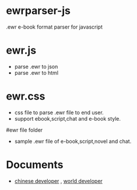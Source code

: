 # ewrparser-js
.ewr e-book format parser for javascript

# ewr.js
* parse .ewr to json
* parse .ewr to html

# ewr.css
* css file to parse .ewr file to end user.
* support ebook,script,chat and e-book style.

#ewr file folder

* sample .ewr file of e-book,script,novel and chat.

# Documents
* [chinese developer](http://www.1xiezuo.com/developer) , [world developer](http://www.ciiat.com)




